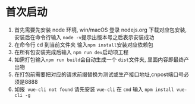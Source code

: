 # 首次启动
1. 首先需要先安装 node 环境, win/macOS 登录 nodejs.org 下载对应包安装, 安装后在命令行输入 `node -v`提示出版本号之后表示安装成功
2. 在命令行 cd 到当前文件夹 输入`npm install`安装对应依赖包
3. 在所有包安装完成后输入 `npm run dev`启动项工程
4. 如需打包输入`npm run build`会自动生成一个 `dist`文件夹, 里面内容即最终产出物
5. 在打包前需要把对应的请求前缀替换为测试或生产接口地址,cnpost端口号必须是8888
6. 如报` vue-cli not found` 请先安装 `vue-cli` 在 `cmd` 输入 `npm install vue-cli -g`

